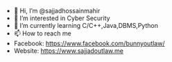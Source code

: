 - 👋 Hi, I’m @sajjadhossainmahir
- 👀 I’m interested in Cyber Security
- 🌱 I’m currently learning C/C++,Java,DBMS,Python
- 📫 How to reach me 
- Facebook: https://www.facebook.com/bunnyoutlaw/
- Website: https://www.sajjadoutlaw.me

<!---
sajjadhossainmahir/sajjadhossainmahir is a ✨ special ✨ repository because its `README.md` (this file) appears on your GitHub profile.
You can click the Preview link to take a look at your changes.
--->
